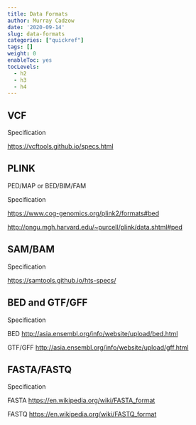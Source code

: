 ```yaml
---
title: Data Formats
author: Murray Cadzow
date: '2020-09-14'
slug: data-formats
categories: ["quickref"]
tags: []
weight: 0
enableToc: yes
tocLevels:
  - h2
  - h3
  - h4
---
```


## VCF

Specification 

https://vcftools.github.io/specs.html

## PLINK 

PED/MAP or BED/BIM/FAM

Specification

https://www.cog-genomics.org/plink2/formats#bed

http://pngu.mgh.harvard.edu/~purcell/plink/data.shtml#ped

## SAM/BAM

Specification 

https://samtools.github.io/hts-specs/

## BED and GTF/GFF

Specification

BED http://asia.ensembl.org/info/website/upload/bed.html

GTF/GFF http://asia.ensembl.org/info/website/upload/gff.html

## FASTA/FASTQ

Specification 

FASTA https://en.wikipedia.org/wiki/FASTA_format 

FASTQ https://en.wikipedia.org/wiki/FASTQ_format